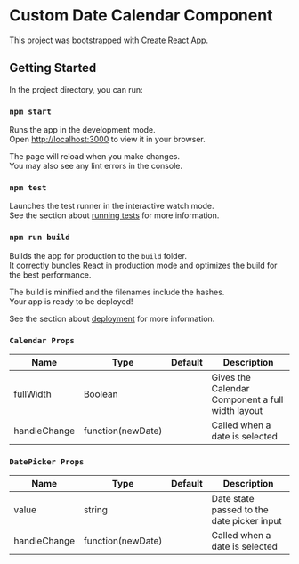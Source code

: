 
# Custom Date Calendar Component

This project was bootstrapped with [Create React App](https://github.com/facebook/create-react-app).

## Getting Started

In the project directory, you can run:

### `npm start`

Runs the app in the development mode.\
Open [http://localhost:3000](http://localhost:3000) to view it in your browser.

The page will reload when you make changes.\
You may also see any lint errors in the console.

### `npm test`

Launches the test runner in the interactive watch mode.\
See the section about [running tests](https://facebook.github.io/create-react-app/docs/running-tests) for more information.

### `npm run build`

Builds the app for production to the `build` folder.\
It correctly bundles React in production mode and optimizes the build for the best performance.

The build is minified and the filenames include the hashes.\
Your app is ready to be deployed!

See the section about [deployment](https://facebook.github.io/create-react-app/docs/deployment) for more information.

### `Calendar Props`
| Name  | Type | Default | Description
| --- | --- |  --- | --- 
| fullWidth | Boolean  |  | Gives the Calendar Component a full width layout
| handleChange | function(newDate)  |  | Called when a date is selected

### `DatePicker Props`
| Name  | Type | Default | Description
| --- | --- |  --- | --- 
| value | string  |  | Date state passed to the date picker input
| handleChange | function(newDate)  |  | Called when a date is selected





